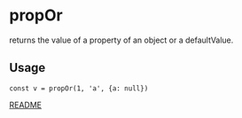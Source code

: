 # propOr

returns the value of a property of an object or a defaultValue.

## Usage

```
const v = propOr(1, 'a', {a: null})
```

[README](../../../README.md)
